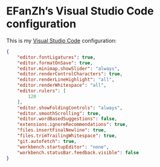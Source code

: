 # EFanZh’s Visual Studio Code configuration

This is my [Visual Studio Code](https://code.visualstudio.com) configuration:

```json
{
    "editor.fontLigatures": true,
    "editor.formatOnSave": true,
    "editor.minimap.showSlider": "always",
    "editor.renderControlCharacters": true,
    "editor.renderLineHighlight": "all",
    "editor.renderWhitespace": "all",
    "editor.rulers": [
        120
    ],
    "editor.showFoldingControls": "always",
    "editor.smoothScrolling": true,
    "editor.wordBasedSuggestions": false,
    "extensions.ignoreRecommendations": true,
    "files.insertFinalNewline": true,
    "files.trimTrailingWhitespace": true,
    "git.autofetch": true,
    "workbench.startupEditor": "none",
    "workbench.statusBar.feedback.visible": false
}
```

